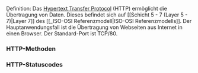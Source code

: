 Definition: Das [Hypertext Transfer Protocol](https://de.wikipedia.org/wiki/Hypertext_Transfer_Protocol) (HTTP) ermöglicht die Übertragung von Daten. Dieses befindet sich auf [[Schicht 5 - 7 (Layer 5 - 7)|Layer 7]] des [[_ISO-OSI Referenzmodell|ISO-OSI Referenzmodells]]. Der Hauptanwendungsfall ist die Übertragung von Webseiten aus Internet in einen Browser. Der Standard-Port ist TCP/80.

### HTTP-Methoden

### HTTP-Statuscodes
